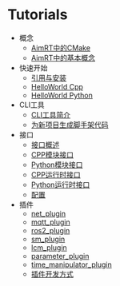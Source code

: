 
# Tutorials

- 概念
  - [AimRT中的CMake](concepts/cmake.md)
  - [AimRT中的基本概念](concepts/concepts.md)
- 快速开始
  - [引用与安装](quick_start/installation.md)
  - [HelloWorld Cpp](quick_start/helloworld_cpp.md)
  - [HelloWorld Python](quick_start/helloworld_py.md)
- CLI工具
  - [CLI工具简介](cli_tool/cli_tool.md)
  - [为新项目生成脚手架代码](cli_tool/gen_prj.md)
- 接口
  - [接口概述](interface/interface.md)
  - [CPP模块接口](interface/cpp_module.md)
  - [Python模块接口](interface/py_module.md)
  - [CPP运行时接口](interface/cpp_runtime.md)
  - [Python运行时接口](interface/py_runtime.md)
  - [配置](interface/cfg.md)
- 插件
  - [net_plugin](plugins/net_plugin.md)
  - [mqtt_plugin](plugins/mqtt_plugin.md)
  - [ros2_plugin](plugins/ros2_plugin.md)
  - [sm_plugin](plugins/sm_plugin.md)
  - [lcm_plugin](plugins/lcm_plugin.md)
  - [parameter_plugin](plugins/parameter_plugin.md)
  - [time_manipulator_plugin](plugins/time_manipulator_plugin.md)
  - [插件开发方式](plugins/how_to_dev_plugin.md)
